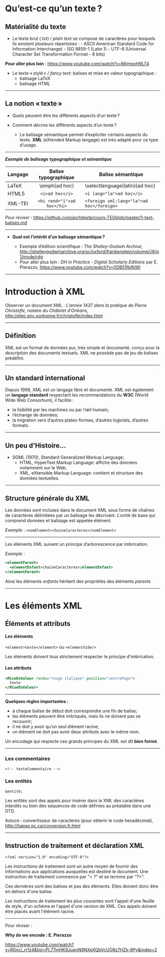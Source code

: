 # Qu’est-ce qu’un texte ?

## Matérialité du texte
- 	Le texte brut (.txt) / *plain text* se compose de caractères pour lesquels ils existent plusieurs répertoires :
		- ASCII American Standard Code for Information Interchange)
		- ISO 8859-1 (Latin 1)
		- UTF-8 (Universal Character Set Transformation Format - 8 bits)

**Pour aller plus loin** : <https://www.youtube.com/watch?v=MijmeoH9LT4>

- Le texte « stylé » / *fancy text*: balises et mise en valeur typographique :
	- balisage LaTeX
	- balisage HTML
	
---


## La notion « texte »

- Quels peuvent être les différents aspects d’un texte ?

- Comment décrire les différents aspects d’un texte ?
	- Le balisage sémantique permet d’expliciter certains aspects du texte. **XML** (eXtended Markup langage) est très adapté pour ce type d’usage. 

---

***Exemple de balisage typographique et sémantique***

|Langage	 | Balise typographique | Balise sémantique
| :------- | :------------------: |----------------|
| LaTeX |	 \emph{ad hoc} | \selectlanguage{latin}{ad hoc} |
| HTML5 | `<i>ad hoc</i>` | `<i lang="la">ad hoc</i>` |
| XML-TEI	| `<hi rend="i">ad hoc</hi>` | `<foreign xml:lang="la">ad hoc</foreign>` |

*Pour réviser* : <https://github.com/architexte/cours-TEI/blob/master/1-text-balises.md>

---

- **Quel est l’intérêt d’un balisage sémantique ?**

	- Exemple d’édition scientifique : *The Shelley-Godwin Archive*, <http://shelleygodwinarchive.org/sc/oxford/frankenstein/volume/i/#/p1/mode/rdg>
	- Pour aller plus loin : *DH in Practice - Digital Scholarly Editions* par E. Pierazzo,
<https://www.youtube.com/watch?v=0DB51fblNWI>

---
# Introduction à XML

Observer un document XML : *L’année 1437 dans la pratique de Pierre Christofle, notaire du Châtelet d’Orléans*, <http://elec.enc.sorbonne.fr/christofle/index.html>

-----

## Définition

XML est un format de données pur, très simple et documenté, conçu pour la *description* des documents textuels. XML ne possède pas de jeu de balises prédéfini.

---

## Un standard international

Depuis 1998, XML est un langage libre et documenté. XML est également un **langage standard** respectant les recommandations du **W3C** (World Wide Web Consortium), il facilite :

- la lisibilité par les machines ou par l’œil humain;
- l’échange de données;
- la migration vers d’autres plates-formes, d’autres logiciels, d’autres formats.

---
## Un peu d'Histoire...

- SGML (1970), Standard Generalized Markup Language;
	- HTML, HyperText Markup Language: affiche des données notamment sur le Web;
	- XML, eXtensible Markup Language: contient et structure des données textuelles.

---

## Structure générale du XML

Les données sont incluses dans le document XML sous forme de chaînes de caractères délimitées par un balisage les décrivant. L’unité de base qui comprend données et balisage est appelée élément.

*Exemple* : `<nomElement>chaineCaracteres</nomElement>`

---

Les éléments XML suivent un principe d’arborescence par imbrication.

*Exemple* :

```XML
<elementParent>
  <elementEnfant>chaineCaracteres</elementEnfant>
</elementParent>
```

Ainsi les éléments *enfants* héritent des propriétés des éléments *parents*

---

# Les éléments XML

## Éléments et attributs

#### Les éléments
`<element>texte</element>` ou `<elementVide/>`

Les éléments doivent tous strictement respecter le principe d'imbrication. 

#### Les attributs
```XML
<MiseEnValeur rendu="rouge italique" position="centrePage">
  texte
</MiseEnValeur>
```

---

**Quelques règles importantes :**

- à chaque balise de début doit correspondre une fin de balise;
- les éléments peuvent être imbriqués, mais ils ne doivent pas se recouvrir;
- il ne doit y avoir qu’un seul élément racine;
- un élément ne doit pas avoir deux attributs avec le même nom.


Un encodage qui respecte ces grands principes du XML est dit __bien formé__.

---

### Les commentaires
`<!-- texteCommentaire -->`

### Les entités
`&entité;`

Les entités sont des appels pour insérer dans le XML des caractères interdits ou bien des séquences de code définies au préalable dans une DTD.

Astuce : convertisseur de caractères (pour obtenir le code hexadécimal), <http://hapax.qc.ca/conversion.fr.html> 

----

## Instruction de traitement et déclaration XML

`<?xml version="1.0" encoding="UTF-8"?>`

Les instructions de traitement sont un autre moyen de fournir des informations aux applications auxquelles est destiné le document. 
Une instruction de traitement commence par "< ?" et se termine par "?>".

Ces dernières sont des balises et pas des éléments. Elles doivent donc être en dehors d'une balise.

Les instructions de traitement les plus courantes sont l'appel d'une feuille de style, d'un schéma et l'appel d'une version de XML. Ces appels doivent être placés avant l'élément racine. 

---
Pour réviser :

**Why do we encode : E. Pierazzo**

https://www.youtube.com/watch?v=R0ncI_rr1z4&list=PL77mHK9JuenN9NXeXQbVcUORz7HZk-9Pv&index=2 

